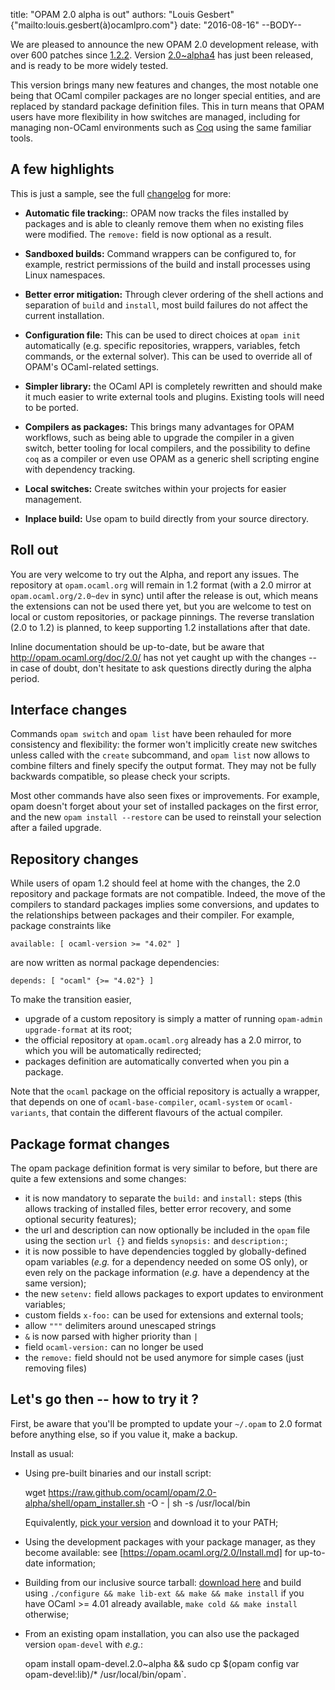 title: "OPAM 2.0 alpha is out"
authors: "Louis Gesbert" {"mailto:louis.gesbert(à)ocamlpro.com"}
date: "2016-08-16"
--BODY--

We are pleased to announce the new OPAM 2.0 development release, with over 600
patches since [1.2.2](https://opam.ocaml.org/blog/opam-1-2-2-release/). Version
[2.0~alpha4](https://github.com/ocaml/opam/releases/2.0-alpha4) has just been
released, and is ready to be more widely tested.

This version brings many new features and changes, the most notable one being
that OCaml compiler packages are no longer special entities, and are replaced
by standard package definition files. This in turn means that OPAM users have
more flexibility in how switches are managed, including for managing non-OCaml
environments such as [Coq](http://coq.io/opam/) using the same familiar tools.

## A few highlights

This is just a sample, see the full
[changelog](https://github.com/ocaml/opam/blob/2.0-alpha4/CHANGES) for more:

- **Automatic file tracking:**: OPAM now tracks the files installed by packages
  and is able to cleanly remove them when no existing files were modified.
  The `remove:` field is now optional as a result.

- **Sandboxed builds:** Command wrappers can be configured to, for example,
  restrict permissions of the build and install processes using Linux namespaces.

- **Better error mitigation:** Through clever ordering of the shell actions and
  separation of `build` and `install`, most build failures do not affect the
  current installation.

- **Configuration file:** This can be used to direct choices at `opam init`
  automatically (e.g. specific repositories, wrappers, variables, fetch
  commands, or the external solver). This can be used to override all of OPAM's
  OCaml-related settings.

- **Simpler library:** the OCaml API is completely rewritten and should make it
  much easier to write external tools and plugins. Existing tools will need to be
  ported.

- **Compilers as packages:** This brings many advantages for OPAM workflows,
  such as being able to upgrade the compiler in a given switch, better tooling for
  local compilers, and the possibility to define `coq` as a compiler or even
  use OPAM as a generic shell scripting engine with dependency tracking.

- **Local switches:** Create switches within your projects for easier management.

- **Inplace build:** Use opam to build directly from your source directory.

## Roll out

You are very welcome to try out the Alpha, and report any issues. The repository
at `opam.ocaml.org` will remain in 1.2 format (with a 2.0 mirror at
`opam.ocaml.org/2.0~dev` in sync) until after the release is out, which means
the extensions can not be used there yet, but you are welcome to test on local
or custom repositories, or package pinnings. The reverse translation (2.0 to
1.2) is planned, to keep supporting 1.2 installations after that date.

Inline documentation should be up-to-date, but be aware that
http://opam.ocaml.org/doc/2.0/ has not yet caught up with the changes -- in case
of doubt, don't hesitate to ask questions directly during the alpha period.

## Interface changes

Commands `opam switch` and `opam list` have been rehauled for more consistency
and flexibility: the former won't implicitly create new switches unless called
with the `create` subcommand, and `opam list` now allows to combine filters and
finely specify the output format. They may not be fully backwards compatible, so
please check your scripts.

Most other commands have also seen fixes or improvements. For example, opam
doesn't forget about your set of installed packages on the first error, and the
new `opam install --restore` can be used to reinstall your selection after a
failed upgrade.

## Repository changes

While users of opam 1.2 should feel at home with the changes, the 2.0 repository
and package formats are not compatible. Indeed, the move of the compilers to
standard packages implies some conversions, and updates to the relationships
between packages and their compiler. For example, package constraints like

    available: [ ocaml-version >= "4.02" ]

are now written as normal package dependencies:

    depends: [ "ocaml" {>= "4.02"} ]

To make the transition easier,
- upgrade of a custom repository is simply a matter of running `opam-admin
  upgrade-format` at its root;
- the official repository at `opam.ocaml.org` already has a 2.0 mirror, to which
  you will be automatically redirected;
- packages definition are automatically converted when you pin a package.

Note that the `ocaml` package on the official repository is actually a wrapper,
that depends on one of `ocaml-base-compiler`, `ocaml-system` or
`ocaml-variants`, that contain the different flavours of the actual compiler.

## Package format changes

The opam package definition format is very similar to before, but there are
quite a few extensions and some changes:

- it is now mandatory to separate the `build:` and `install:` steps (this allows
  tracking of installed files, better error recovery, and some optional security
  features);
- the url and description can now optionally be included in the `opam` file
  using the section `url {}` and fields `synopsis:` and `description:`;
- it is now possible to have dependencies toggled by globally-defined opam
  variables (_e.g._ for a dependency needed on some OS only), or even rely on
  the package information (_e.g._ have a dependency at the same version);
- the new `setenv:` field allows packages to export updates to environment
  variables;
- custom fields `x-foo:` can be used for extensions and external tools;
- allow `"""` delimiters around unescaped strings
- `&` is now parsed with higher priority than `|`
- field `ocaml-version:` can no longer be used
- the `remove:` field should not be used anymore for simple cases (just removing
  files)

## Let's go then -- how to try it ?

First, be aware that you'll be prompted to update your `~/.opam` to 2.0 format
before anything else, so if you value it, make a backup.

Install as usual:
- Using pre-built binaries and our install script:

    wget https://raw.github.com/ocaml/opam/2.0-alpha/shell/opam_installer.sh -O - | sh -s /usr/local/bin

  Equivalently,
  [pick your version](https://github.com/ocaml/opam/releases/2.0-alpha4) and
  download it to your PATH;

- Using the development packages with your package manager, as they become
  available: see [https://opam.ocaml.org/2.0/Install.md] for up-to-date
  information;

- Building from our inclusive source tarball:
  [download here](https://github.com/ocaml/opam/releases/download/2.0-alpha/opam-full-2.0-alpha.tar.gz)
  and build using `./configure && make lib-ext && make && make install` if you
  have OCaml >= 4.01 already available, `make cold && make install` otherwise;

- From an existing opam installation, you can also use the packaged version
  `opam-devel` with _e.g._:

    opam install opam-devel.2.0~alpha && sudo cp $(opam config var opam-devel:lib)/* /usr/local/bin/opam`.
